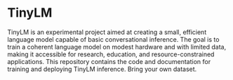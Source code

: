 # TinyLM

TinyLM is an experimental project aimed at creating a small, efficient language model capable of basic conversational inference.  The goal is to train a coherent language model on modest hardware and with limited data, making it accessible for research, education, and resource-constrained applications. This repository contains the code and documentation for training and deploying TinyLM inference. Bring your own dataset.
